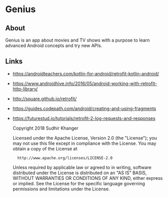 # Genius

## About

Genius is an app about movies and TV shows with a purpose to learn
advanced Android concepts and try new APIs.

## Links

* https://androidteachers.com/kotlin-for-android/retrofit-kotlin-android/
* https://www.androidhive.info/2016/05/android-working-with-retrofit-http-library/
* http://square.github.io/retrofit/
* https://guides.codepath.com/android/creating-and-using-fragments
* https://futurestud.io/tutorials/retrofit-2-log-requests-and-responses


    Copyright 2018 Sudhir Khanger

    Licensed under the Apache License, Version 2.0 (the "License");
    you may not use this file except in compliance with the License.
    You may obtain a copy of the License at

        http://www.apache.org/licenses/LICENSE-2.0

    Unless required by applicable law or agreed to in writing, software
    distributed under the License is distributed on an "AS IS" BASIS,
    WITHOUT WARRANTIES OR CONDITIONS OF ANY KIND, either express or implied.
    See the License for the specific language governing permissions and
    limitations under the License.
